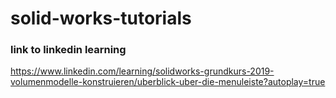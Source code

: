 # solid-works-tutorials

### link to linkedin learning 
https://www.linkedin.com/learning/solidworks-grundkurs-2019-volumenmodelle-konstruieren/uberblick-uber-die-menuleiste?autoplay=true   
